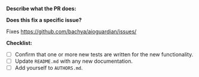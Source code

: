 **Describe what the PR does:**

**Does this fix a specific issue?**

Fixes https://github.com/bachya/aioguardian/issues/<ISSUE ID>
  
**Checklist:**

- [ ] Confirm that one or more new tests are written for the new functionality.
- [ ] Update `README.md` with any new documentation.
- [ ] Add yourself to `AUTHORS.md`.
